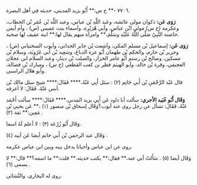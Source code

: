 ٧٧٠٦ -** خ س:** أَبُو يزيد المديني، حديثه فِي أهل البصرة.

**رَوَى عَن:** ذكوان مولى عائشة، وعَبد اللَّهِ بْن عباس، وعبد اللَّه بْن عُمَر بْن الخطاب، وعكرمة (خ س) مولى ابْن عباس، وأبي هُرَيْرة، وأسماء بنت عميس (ص) ، وأم أيمن حاضنة النَّبِيّ صَلَّى اللَّهُ عَلَيْهِ وسَلَّمَ،** وامرأة منهم يقال لها:** ابنة عفيف لها صحبة.

**رَوَى عَن:** إسماعيل بْن مسلم المكي، وأشعث بْن جابر الحداني، وأيوب السختياني (ص) ، وجرير بْن حازم، والحكم بْن طهمان أَبُو عزة الدباغ، وسَعِيد بْن أَبي عَرُوبَة، وسلام بْن مسكين، وصالح بْن رستم أَبُو عامر الخزاز، والصلت بْن دينار، وعبد السلام ابن عجلان العجيفي، وقرة بْن خالد، وأبو الهيثم فطر بن كعب القطعي (خ س) ، ومبارك بْن فضالة، وأبو هلال الراسبي.

قال عَبْد الرَّحْمَنِ بْن أَبي حَاتِم (٢) : سئل أَبِي عَنْهُ،**** فَقَالَ:**** شيخ سئل مالك بْن أنس عَنْهُ، فَقَالَ: لا أعرفه.

**وَقَال أَبُو عُبَيد الأجري:** سألت أبا داود عَن أَبِي يزيد المدني،**** فَقَالَ:**** سألت أَحْمَد عَنْهُ، فَقَالَ: تسأل عن رجل روى عنه أيوب؟وَقَال إسحاق بْن منصور (١) ،** عَن يحيى بْن مَعِين:** ثقة (٢) .

وَقَال أَبُو زُرْعَة (٣) : لا أعلم لَهُ اسما.

وَقَال عبد الرحمن بْن أَبي حاتم أيضا عَن أبيه (٤) .

روى عن ابن عباس وأحيانا يدخل بينه وبين ابن عباس عكرمة.

وَقَال أيضا (٥) . سَأَلتُ أبي عنه،** فقال:** يكتب حديثه.** قلت:** ما اسمه؟** قال:** لا يسمى (٦) .

روى له البخاري، والنَّسَائي.